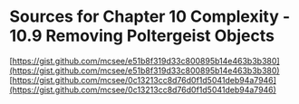 # Sources for Chapter 10 Complexity - 10.9 Removing Poltergeist Objects

[https://gist.github.com/mcsee/e51b8f319d33c800895b14e463b3b380](https://gist.github.com/mcsee/e51b8f319d33c800895b14e463b3b380)
[https://gist.github.com/mcsee/0c13213cc8d76d0f1d5041deb94a7946](https://gist.github.com/mcsee/0c13213cc8d76d0f1d5041deb94a7946)